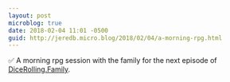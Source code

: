 ```yaml
---
layout: post
microblog: true
date: 2018-02-04 11:01 -0500
guid: http://jeredb.micro.blog/2018/02/04/a-morning-rpg.html
---
```

✅ A morning rpg session with the family for the next episode of [DiceRolling.Family](http://DiceRolling.family). 
